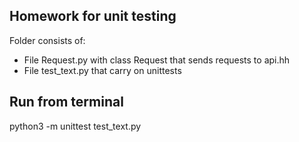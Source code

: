 ## Homework for unit testing

Folder consists of:
- File Request.py with class Request that sends requests to api.hh
- File test_text.py that carry on unittests

## Run from terminal

python3 -m unittest test_text.py